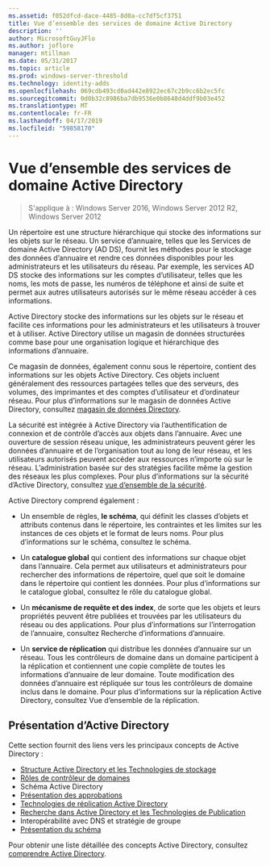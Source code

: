 ```yaml
---
ms.assetid: f052dfcd-dace-4485-8d0a-cc7df5cf3751
title: Vue d’ensemble des services de domaine Active Directory
description: ''
author: MicrosoftGuyJFlo
ms.author: joflore
manager: mtillman
ms.date: 05/31/2017
ms.topic: article
ms.prod: windows-server-threshold
ms.technology: identity-adds
ms.openlocfilehash: 069cdb493cd0ad442e8922ec67c2b9cc6b2ec5fc
ms.sourcegitcommit: 0d0b32c8986ba7db9536e0b8648d4ddf9b03e452
ms.translationtype: MT
ms.contentlocale: fr-FR
ms.lasthandoff: 04/17/2019
ms.locfileid: "59858170"
---
```

# <a name="active-directory-domain-services-overview"></a>Vue d’ensemble des services de domaine Active Directory

>S'applique à : Windows Server 2016, Windows Server 2012 R2, Windows Server 2012


Un répertoire est une structure hiérarchique qui stocke des informations sur les objets sur le réseau. Un service d’annuaire, telles que les Services de domaine Active Directory (AD DS), fournit les méthodes pour le stockage des données d’annuaire et rendre ces données disponibles pour les administrateurs et les utilisateurs du réseau. Par exemple, les services AD DS stocke des informations sur les comptes d’utilisateur, telles que les noms, les mots de passe, les numéros de téléphone et ainsi de suite et permet aux autres utilisateurs autorisés sur le même réseau accéder à ces informations.

Active Directory stocke des informations sur les objets sur le réseau et facilite ces informations pour les administrateurs et les utilisateurs à trouver et à utiliser. Active Directory utilise un magasin de données structurées comme base pour une organisation logique et hiérarchique des informations d’annuaire.

Ce magasin de données, également connu sous le répertoire, contient des informations sur les objets Active Directory. Ces objets incluent généralement des ressources partagées telles que des serveurs, des volumes, des imprimantes et des comptes d’utilisateur et d’ordinateur réseau. Pour plus d’informations sur le magasin de données Active Directory, consultez [magasin de données Directory](https://technet.microsoft.com/library/cc736627(v=ws.10).aspx).

La sécurité est intégrée à Active Directory via l’authentification de connexion et de contrôle d’accès aux objets dans l’annuaire. Avec une ouverture de session réseau unique, les administrateurs peuvent gérer les données d’annuaire et de l’organisation tout au long de leur réseau, et les utilisateurs autorisés peuvent accéder aux ressources n’importe où sur le réseau. L’administration basée sur des stratégies facilite même la gestion des réseaux les plus complexes. Pour plus d’informations sur la sécurité d’Active Directory, consultez [vue d’ensemble de la sécurité](../../plan/security-best-practices/best-practices-for-securing-active-directory.md).

Active Directory comprend également :
* Un ensemble de règles, **le schéma**, qui définit les classes d’objets et attributs contenus dans le répertoire, les contraintes et les limites sur les instances de ces objets et le format de leurs noms. Pour plus d’informations sur le schéma, consultez le schéma.


* Un **catalogue global** qui contient des informations sur chaque objet dans l’annuaire. Cela permet aux utilisateurs et administrateurs pour rechercher des informations de répertoire, quel que soit le domaine dans le répertoire qui contient les données. Pour plus d’informations sur le catalogue global, consultez le rôle du catalogue global.


* Un **mécanisme de requête et des index**, de sorte que les objets et leurs propriétés peuvent être publiées et trouvées par les utilisateurs du réseau ou des applications. Pour plus d’informations sur l’interrogation de l’annuaire, consultez Recherche d’informations d’annuaire.


* Un **service de réplication** qui distribue les données d’annuaire sur un réseau. Tous les contrôleurs de domaine dans un domaine participent à la réplication et contiennent une copie complète de toutes les informations d’annuaire de leur domaine. Toute modification des données d’annuaire est répliquée sur tous les contrôleurs de domaine inclus dans le domaine. Pour plus d’informations sur la réplication Active Directory, consultez Vue d’ensemble de la réplication.

## <a name="understanding-active-directory"></a>Présentation d’Active Directory
 Cette section fournit des liens vers les principaux concepts de Active Directory :
 
* [Structure Active Directory et les Technologies de stockage](https://technet.microsoft.com/library/cc759186(v=ws.10).aspx)
* [Rôles de contrôleur de domaines](https://technet.microsoft.com/library/cc786438(v=ws.10).aspx) 
* Schéma Active Directory 
* [Présentation des approbations](https://technet.microsoft.com/library/cc771294(v=ws.10).aspx) 
* [Technologies de réplication Active Directory](https://technet.microsoft.com/library/cc786438(v=ws.10).aspx) 
* [Recherche dans Active Directory et les Technologies de Publication](https://technet.microsoft.com/library/cc775686(v=ws.10).aspx) 
* Interopérabilité avec DNS et stratégie de groupe 
* [Présentation du schéma](https://technet.microsoft.com/library/cc759402(v=ws.10).aspx) 

Pour obtenir une liste détaillée des concepts Active Directory, consultez [comprendre Active Directory](https://technet.microsoft.com/library/cc781408(v=ws.10).aspx). 


